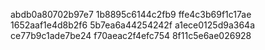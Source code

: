 abdb0a80702b97e7
1b8895c6144c2fb9
ffe4c3b69f1c17ae
1652aaf1e4d8b2f6
5b7ea6a44254242f
a1ece0125d9a364a
ce77b9c1ade7be24
f70aeac2f4efc754
8f11c5e6ae026928
